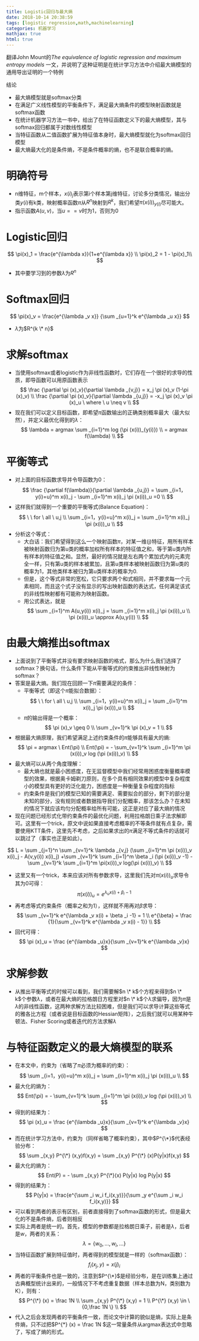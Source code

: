 ```yaml
---
title: Logistic回归与最大熵
date: 2018-10-14 20:38:59
tags: [logistic regression,math,machinelearning]
categories: 机器学习
mathjax: true
html: true
---
```


翻译John Mount的*The equivalence of logistic regression and maximum entropy models* 一文，并说明了这种证明是在统计学习方法中介绍最大熵模型的通用导出证明的一个特例

结论
- 最大熵模型就是softmax分类
- 在满足广义线性模型的平衡条件下，满足最大熵条件的模型映射函数就是softmax函数
- 在统计机器学习方法一书中，给出了在特征函数定义下的最大熵模型，其与softmax回归都属于对数线性模型
- 当特征函数从二值函数扩展为特征值本身时，最大熵模型就化为softmax回归模型
- 最大熵最大化的是条件熵，不是条件概率的熵，也不是联合概率的熵。


<!--more-->  

# 明确符号
- n维特征，m个样本，$x(i)_j$表示第i个样本第j维特征，讨论多分类情况，输出分类$y(i)$有k类，映射概率函数$\pi$从$R^n$映射到$R^k$，我们希望$\pi(x(i))_{y(i)}$尽可能大。
- 指示函数$A(u,v)$，当$u==v$时为1，否则为0

# Logistic回归
$$
\pi(x)_1 = \frac{e^{\lambda x}}{1+e^{\lambda x}} \\
\pi(x)_2 = 1 - \pi(x)_1\\
$$
- 其中要学习到的参数$\lambda$为$R^n$

# Softmax回归
$$
\pi(x)_v = \frac{e^{\lambda _v x}} {\sum _{u=1}^k e^{\lambda _u x}}
$$
- $\lambda$为$R^{k \* n}$

# 求解softmax
- 当使用softmax或者logistic作为非线性函数时，它们存在一个很好的求导的性质，即导函数可以用原函数表示
$$
\frac {\partial \pi (x)_v}{\partial \lambda _{v,j}} = x_j  \pi (x)_v (1-\pi (x)_v) \\
\frac {\partial \pi (x)_v}{\partial \lambda _{u,j}} = -x_j \pi (x)_v \pi (x)_u \ where \  u \neq v \\
$$ 
- 现在我们可以定义目标函数，即希望$\pi$函数输出的正确类别概率最大（最大似然），并定义最优化得到的$\lambda$：
$$
\lambda = argmax \sum _{i=1}^m log (\pi (x(i))_{y(i)}) \\
= argmax f(\lambda) \\
$$

# 平衡等式
- 对上面的目标函数求导并令导函数为0：
$$
\frac {\partial f(\lambda)}{\partial \lambda _{u,j}} = \sum _{i=1，y(i)=u}^m x(i)_j - \sum _{i=1}^m x(i)_j \pi (x(i))_u =0 \\
$$
- 这样我们就得到一个重要的平衡等式(Balance Equation)：
$$
\ \  for \ all \ u,j \\
\sum _{i=1，y(i)=u}^m x(i)_j = \sum _{i=1}^m x(i)_j \pi (x(i))_u \\
$$
- 分析这个等式：
	- 大白话：我们希望得到这么一个映射函数$\pi$，对某一维(j)特征，用所有样本被映射函数归为第u类的概率加权所有样本的特征值之和，等于第u类内所有样本的特征值之和。显然，最好的情况就是左右两个累加式内的元素完全一样，只有第u类的样本被累加，且第u类样本被映射函数归为第u类的概率为1，其他类样本被归为第u类样本的概率为0.
	- 但是，这个等式非常的宽松，它只要求两个和式相同，并不要求每一个元素相同，而且这个式子没有显示的写出映射函数的表达式，任何满足该式的非线性映射都有可能称为映射函数。
	- 用公式表达，就是
	$$
	\sum _{i=1}^m A(u,y(i)) x(i)_j = \sum _{i=1}^m x(i)_j \pi (x(i))_u \\
	\pi (x(i))_u \approx A(u,y(i)) \\
	$$

# 由最大熵推出softmax
- 上面说到了平衡等式并没有要求映射函数的格式，那么为什么我们选择了softmax？换句话，什么条件下能从平衡等式的约束推出非线性映射为softmax？
- 答案是最大熵。我们现在回顾一下$\pi$需要满足的条件：
	- 平衡等式（即这个$\pi$能拟合数据）：
	$$
	\ \  for \ all \ u,j \\
	\sum _{i=1，y(i)=u}^m x(i)_j = \sum _{i=1}^m x(i)_j \pi (x(i))_u \\
	$$
	- $\pi$的输出得是一个概率：
	$$
	\pi (x)_v \geq 0 \\
	\sum _{v=1}^k \pi (x)_v = 1 \\
	$$
- 根据最大熵原理，我们希望满足上述约束条件的$\pi$能够具有最大的熵:
$$
\pi = argmax \ Ent(\pi) \\
Ent(\pi) = - \sum_{v=1}^k \sum _{i=1}^m \pi (x(i))_v log (\pi (x(i))_v) \\
$$
- 最大熵可以从两个角度理解：
	- 最大熵也就是最小困惑度，在无监督模型中我们经常用困惑度衡量概率模型的效果，根据奥卡姆剃刀原则，在多个具有相同效果的模型中复杂程度小的模型具有更好的泛化能力，困惑度是一种衡量复杂程度的指标
	- 约束条件是我们的模型已知的需要满足、需要拟合的部分，剩下的部分是未知的部分，没有规则或者数据指导我们分配概率，那该怎么办？在未知的情况下就应该均匀分配概率给所有可能，这正是对应了最大熵的情况
- 现在问题已经形式化带约束条件的最优化问题，利用拉格朗日乘子法求解即可。这里有一个trick，原文中说如果直接考虑概率的不等条件就有点复杂，需要使用KTT条件，这里先不考虑，之后如果求出的$\pi$满足不等式条件的话就可以跳过了（事实也正是如此）。

$$
L = \sum _{j=1}^n \sum _{v=1}^k \lambda _{v,j} (\sum _{i=1}^m \pi (x(i))_v x(i)_j - A(v,y(i)) x(i)_j) +\sum _{v=1}^k \sum _{i=1}^m \beta _i (\pi (x(i))_v -1) -\sum _{v=1}^k \sum _{i=1}^m \pi(x(i))_v log(\pi (x(i))_v) \\
$$
- 这里又有一个trick，本来应该对所有参数求导，这里我们先对$\pi (x(i))_u$求导令其为0可得：
$$
\pi (x(i))_u = e^{\lambda _u x(i) + \beta _i -1}
$$
- 再考虑等式约束条件（概率之和为1），这样就不用再对$\beta$求导：
$$
\sum _{v=1}^k e^{\lambda _v x(i) + \beta _i -1} = 1 \\
e^{\beta} = \frac {1}{\sum _{v=1}^k e^{\lambda _v x(i) - 1}} \\
$$
- 回代可得：
$$
\pi (x)_u = \frac {e^{\lambda _u}x}{\sum _{v=1}^k e^{\lambda _v}x}
$$

# 求解参数
- 从推出平衡等式的时候可以看到，我们需要解$n \* k$个方程来得到$n \* k$个参数$\lambda$，或者在最大熵的拉格朗日方程里对$n \* k$个$\lambda$求偏导，因为$\pi$是$\lambda$的非线性函数，这两种求解方法比较困难，但是我们可以求导计算这些等式的雅各比方程（或者说是目标函数的Hessian矩阵），之后我们就可以用某种牛顿法、Fisher Scoring或者迭代的方法求解$\lambda$

# 与特征函数定义的最大熵模型的联系
- 在本文中，约束为（省略了$\pi$必须为概率的约束）：
$$
\sum _{i=1，y(i)=u}^m x(i)_j = \sum _{i=1}^m x(i)_j \pi (x(i))_u \\
$$
- 最大化的熵为：
$$
Ent(\pi) = - \sum_{v=1}^k \sum _{i=1}^m \pi (x(i))_v log (\pi (x(i))_v) \\
$$
- 得到的结果为：
$$
\pi (x)_u = \frac {e^{\lambda _u}x}{\sum _{v=1}^k e^{\lambda _v}x}
$$
- 而在统计学习方法中，约束为（同样省略了概率约束），其中$P^{\*}$代表经验分布：
$$
\sum _{x,y} P^{\*} (x,y)f(x,y) = \sum _{x,y} P^{\*} (x)P(y|x)f(x,y)
$$
- 最大化的熵为：
$$
Ent(P) = - \sum _{x,y} P^{\*}(x) P(y|x) log P(y|x)
$$
- 得到的结果为：
$$
P(y|x) = \frac{e^{\sum _i w_i f_i(x,y)}}{\sum _y e^{\sum _i w_i f_i(x,y)}}
$$
- 可以看到两者的表示有区别，前者直接得到了softmax函数的形式，但是最大化的不是条件熵，后者则相反
- 实际上两者是统一的。首先，模型的参数都是拉格朗日乘子，前者是$\lambda$，后者是$w$，两者的关系：
$$
\lambda = \{w_0,...,w_i,...\}
$$
- 当特征函数扩展到特征值时，两者得到的模型就是一样的（softmax函数）：
$$
f_i(x_j,y) = x(j)_i
$$
- 两者的平衡条件也是一致的，注意到$P^{\*}$是经验分布，是在训练集上通过古典概型统计出来的，一般情况下不考虑重复数据（样本总数为N，类别数为K），则有：
$$
P^{\*} (x) = \frac 1N \\
\sum _{x,y} P^{\*} (x,y) = 1 \\
P^{\*} (x,y) \in \{0,\frac 1N \} \\
$$
- 代入之后会发现两者的平衡条件一致，而论文中计算的貌似是熵，实际上是条件熵，只不过把$P^{\*} (x) = \frac 1N $这一常量条件从argmax表达式中忽略了，写成了熵的形式。
